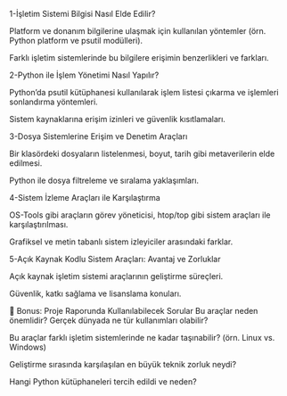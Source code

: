 1-İşletim Sistemi Bilgisi Nasıl Elde Edilir?

  Platform ve donanım bilgilerine ulaşmak için kullanılan yöntemler (örn. Python platform ve psutil modülleri).

  Farklı işletim sistemlerinde bu bilgilere erişimin benzerlikleri ve farkları.

2-Python ile İşlem Yönetimi Nasıl Yapılır?

  Python’da psutil kütüphanesi kullanılarak işlem listesi çıkarma ve işlemleri sonlandırma yöntemleri.

  Sistem kaynaklarına erişim izinleri ve güvenlik kısıtlamaları.

3-Dosya Sistemlerine Erişim ve Denetim Araçları

  Bir klasördeki dosyaların listelenmesi, boyut, tarih gibi metaverilerin elde edilmesi.

  Python ile dosya filtreleme ve sıralama yaklaşımları.

4-Sistem İzleme Araçları ile Karşılaştırma

  OS-Tools gibi araçların görev yöneticisi, htop/top gibi sistem araçları ile karşılaştırılması.

  Grafiksel ve metin tabanlı sistem izleyiciler arasındaki farklar.

5-Açık Kaynak Kodlu Sistem Araçları: Avantaj ve Zorluklar

  Açık kaynak işletim sistemi araçlarının geliştirme süreçleri.

  Güvenlik, katkı sağlama ve lisanslama konuları.

📌 Bonus: Proje Raporunda Kullanılabilecek Sorular
Bu araçlar neden önemlidir? Gerçek dünyada ne tür kullanımları olabilir?

Bu araçlar farklı işletim sistemlerinde ne kadar taşınabilir? (örn. Linux vs. Windows)

Geliştirme sırasında karşılaşılan en büyük teknik zorluk neydi?

Hangi Python kütüphaneleri tercih edildi ve neden?
